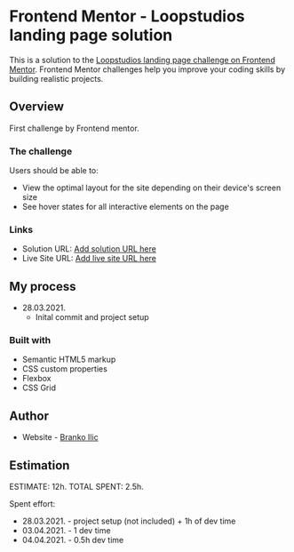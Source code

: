 # Frontend Mentor - Loopstudios landing page solution

This is a solution to the [Loopstudios landing page challenge on Frontend Mentor](https://www.frontendmentor.io/challenges/loopstudios-landing-page-N88J5Onjw). Frontend Mentor challenges help you improve your coding skills by building realistic projects.

## Overview

First challenge by Frontend mentor.

### The challenge

Users should be able to:

- View the optimal layout for the site depending on their device's screen size
- See hover states for all interactive elements on the page

### Links

- Solution URL: [Add solution URL here](https://your-solution-url.com)
- Live Site URL: [Add live site URL here](https://branko2712.github.io/loopstudios-landing-page/)

## My process

- 28.03.2021.
  - Inital commit and project setup

### Built with

- Semantic HTML5 markup
- CSS custom properties
- Flexbox
- CSS Grid

## Author

- Website - [Branko Ilic](https://github.com/branko2712)

## Estimation

ESTIMATE: 12h.
TOTAL SPENT: 2.5h.

Spent effort:

- 28.03.2021. - project setup (not included) + 1h of dev time
- 03.04.2021. - 1 dev time
- 04.04.2021. - 0.5h dev time
